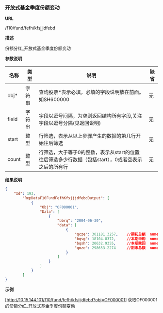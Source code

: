 
### 开放式基金季度份额变动   

**URL**

/f10/fund/fefh/kfsjjjdfebd

**描述**

份额分红_开放式基金季度份额变动 

**参数说明**

|名称|类型|说明|缺省|
| -------- | -------- | -------- | -------- |
|obj\*|字符串|查询股票\*表示必填，必填的字段说明放在前面。如SH600000|无|
|field|字符串|字段以逗号间隔，为空则返回结构所有字段,关注字段以逗号分隔(见返回说明)|无|
|start|整型|行筛选，表示从以上步骤产生的数据的第几行开始往后筛选|无|
|count|整型|行筛选，大于等于0的整数，表示从start的位置往后筛选多少行数据（包括start），0或者空表示之后的所有行|无|


**结果说明**

```json
{
    "Id": 193,
        "RepDataF10FundFefhKfsjjjdfebdOutput": [
            {
                "Obj": "OF000001",
                "Data": [
                    {
                        "bbrq": "2004-06-30",
                        "data": [
                            {
                                "qcze": 301181.3257,	//期初总额	numeric(19,4)
                                "bqsg": 18104.8372,		//本期申购	numeric(19,4) 
                                "bqsh": 20632.9355,		//本期赎回	numeric(19,4)
                                "qmze": 298653.2274		//期末总额	numeric(19,4)
                            }
                        ]
                    }
				]
			}
   	 	]
}
```

**示例**

[http://10.15.144.101/f10/fund/fefh/kfsjjjdfebd?obj=OF000001]
获取OF000001的份额分红_开放式基金季度份额变动  
